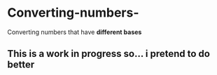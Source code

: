 # Converting-numbers-
Converting numbers that have **different bases**  

## This is a work in progress so...  i pretend to do better 
